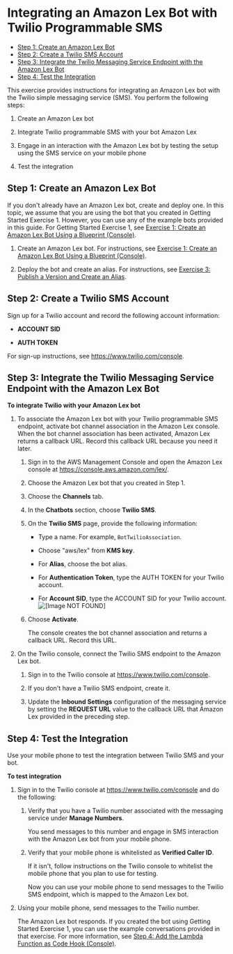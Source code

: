 # Integrating an Amazon Lex Bot with Twilio Programmable SMS<a name="twilio-bot-association"></a>


+ [Step 1: Create an Amazon Lex Bot](#twilio-bot-assoc-create-bot)
+ [Step 2: Create a Twilio SMS Account](#twilio-bot-assoc-create-fb-app)
+ [Step 3: Integrate the Twilio Messaging Service Endpoint with the Amazon Lex Bot](#twilio-bot-assoc-create-assoc)
+ [Step 4: Test the Integration](#twilio-bot-test)

This exercise provides instructions for integrating an Amazon Lex bot with the Twilio simple messaging service \(SMS\)\. You perform the following steps:

1. Create an Amazon Lex bot

1. Integrate Twilio programmable SMS with your bot Amazon Lex

1. Engage in an interaction with the Amazon Lex bot by testing the setup using the SMS service on your mobile phone

1. Test the integration 

## Step 1: Create an Amazon Lex Bot<a name="twilio-bot-assoc-create-bot"></a>

If you don't already have an Amazon Lex bot, create and deploy one\. In this topic, we assume that you are using the bot that you created in Getting Started Exercise 1\. However, you can use any of the example bots provided in this guide\. For Getting Started Exercise 1, see [Exercise 1: Create an Amazon Lex Bot Using a Blueprint \(Console\)](gs-bp.md)\.

1. Create an Amazon Lex bot\. For instructions, see [Exercise 1: Create an Amazon Lex Bot Using a Blueprint \(Console\)](gs-bp.md)\. 

1. Deploy the bot and create an alias\. For instructions, see [Exercise 3: Publish a Version and Create an Alias](gettingstarted-ex3.md)\.

## Step 2: Create a Twilio SMS Account<a name="twilio-bot-assoc-create-fb-app"></a>

Sign up for a Twilio account and record the following account information: 

+ **ACCOUNT SID** 

+ **AUTH TOKEN** 

For sign\-up instructions, see [https://www\.twilio\.com/console](https://www.twilio.com/console)\.

## Step 3: Integrate the Twilio Messaging Service Endpoint with the Amazon Lex Bot<a name="twilio-bot-assoc-create-assoc"></a>

**To integrate Twilio with your Amazon Lex bot**

1. To associate the Amazon Lex bot with your Twilio programmable SMS endpoint, activate bot channel association in the Amazon Lex console\. When the bot channel association has been activated, Amazon Lex returns a callback URL\. Record this callback URL because you need it later\.

   1. Sign in to the AWS Management Console and open the Amazon Lex console at [https://console\.aws\.amazon\.com/lex/](https://console.aws.amazon.com/lex/)\.

   1. Choose the Amazon Lex bot that you created in Step 1\.

   1. Choose the **Channels** tab\.

   1. In the **Chatbots** section, choose **Twilio SMS**\. 

   1. On the **Twilio SMS** page, provide the following information:

      + Type a name\. For example, `BotTwilioAssociation`\.

      + Choose "aws/lex" from **KMS key**\.

      + For **Alias**, choose the bot alias\.

      + For **Authentication Token**, type the AUTH TOKEN for your Twilio account\. 

      + For **Account SID**, type the ACCOUNT SID for your Twilio account\.  
![\[Image NOT FOUND\]](http://docs.aws.amazon.com/lex/latest/dg/images/twilio-10a.png)

   1. Choose **Activate**\. 

      The console creates the bot channel association and returns a callback URL\. Record this URL\.

1. On the Twilio console, connect the Twilio SMS endpoint to the Amazon Lex bot\.

   1. Sign in to the Twilio console at [https://www\.twilio\.com/console](https://www.twilio.com/console)\. 

   1. If you don't have a Twilio SMS endpoint, create it\.

   1. Update the **Inbound Settings** configuration of the messaging service by setting the **REQUEST URL** value to the callback URL that Amazon Lex provided in the preceding step\.

## Step 4: Test the Integration<a name="twilio-bot-test"></a>

Use your mobile phone to test the integration between Twilio SMS and your bot\.

**To test integration**

1. Sign in to the Twilio console at [https://www\.twilio\.com/console](https://www.twilio.com/console) and do the following:

   1. Verify that you have a Twilio number associated with the messaging service under **Manage Numbers**\. 

      You send messages to this number and engage in SMS interaction with the Amazon Lex bot from your mobile phone\. 

   1. Verify that your mobile phone is whitelisted as **Verified Caller ID**\. 

      If it isn't, follow instructions on the Twilio console to whitelist the mobile phone that you plan to use for testing\. 

      Now you can use your mobile phone to send messages to the Twilio SMS endpoint, which is mapped to the Amazon Lex bot\. 

1. Using your mobile phone, send messages to the Twilio number\. 

   The Amazon Lex bot responds\. If you created the bot using Getting Started Exercise 1, you can use the example conversations provided in that exercise\. For more information, see [Step 4: Add the Lambda Function as Code Hook \(Console\)](gs-bp-create-integrate.md)\.